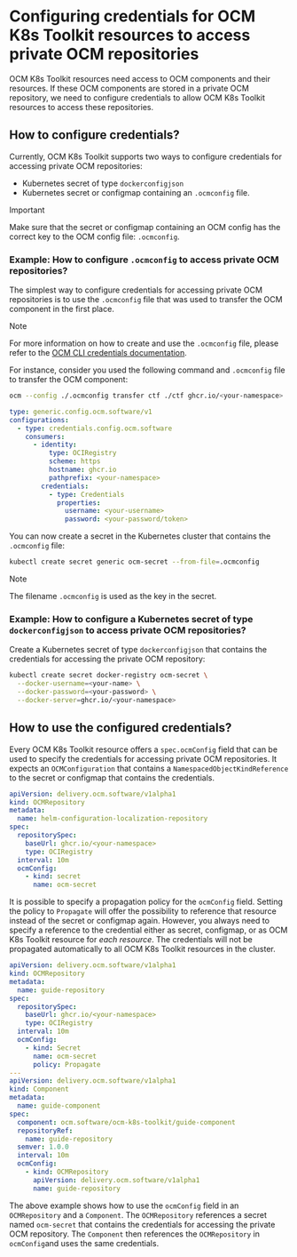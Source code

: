 # Configuring credentials for OCM K8s Toolkit resources to access private OCM repositories

OCM K8s Toolkit resources need access to OCM components and their resources. If these OCM components are stored in a
private OCM repository, we need to configure credentials to allow OCM K8s Toolkit resources to access these
repositories.

## How to configure credentials?

Currently, OCM K8s Toolkit supports two ways to configure credentials for accessing private OCM repositories:
- Kubernetes secret of type `dockerconfigjson`
- Kubernetes secret or configmap containing an `.ocmconfig` file.

> [!IMPORTANT]
> Make sure that the secret or configmap containing an OCM config has the correct key to the OCM config file:
> `.ocmconfig`.

### Example: How to configure `.ocmconfig` to access private OCM repositories?

The simplest way to configure credentials for accessing private OCM repositories is to use the `.ocmconfig` file that
was used to transfer the OCM component in the first place.

> [!NOTE]
> For more information on how to create and use the `.ocmconfig` file, please refer to the
> [OCM CLI credentials documentation][ocm-credentials].

For instance, consider you used the following command and `.ocmconfig` file to transfer the OCM component:

```bash
ocm --config ./.ocmconfig transfer ctf ./ctf ghcr.io/<your-namespace>
```

```yaml
type: generic.config.ocm.software/v1
configurations:
  - type: credentials.config.ocm.software
    consumers:
      - identity:
          type: OCIRegistry
          scheme: https
          hostname: ghcr.io
          pathprefix: <your-namespace>
        credentials:
          - type: Credentials
            properties:
              username: <your-username>
              password: <your-password/token>
```

You can now create a secret in the Kubernetes cluster that contains the `.ocmconfig` file:

```bash
kubectl create secret generic ocm-secret --from-file=.ocmconfig
```

> [!NOTE]
> The filename `.ocmconfig` is used as the key in the secret.

### Example: How to configure a Kubernetes secret of type `dockerconfigjson` to access private OCM repositories?

Create a Kubernetes secret of type `dockerconfigjson` that contains the credentials for accessing the private OCM
repository:

```bash
kubectl create secret docker-registry ocm-secret \
  --docker-username=<your-name> \
  --docker-password=<your-password> \
  --docker-server=ghcr.io/<your-namespace>
```

## How to use the configured credentials?

Every OCM K8s Toolkit resource offers a `spec.ocmConfig` field that can be used to specify the credentials for accessing
private OCM repositories. It expects an `OCMConfiguration` that contains a `NamespacedObjectKindReference` to the secret
or configmap that contains the credentials.

```yaml
apiVersion: delivery.ocm.software/v1alpha1
kind: OCMRepository
metadata:
  name: helm-configuration-localization-repository
spec:
  repositorySpec:
    baseUrl: ghcr.io/<your-namespace>
    type: OCIRegistry
  interval: 10m
  ocmConfig:
    - kind: secret
      name: ocm-secret
```

It is possible to specify a propagation policy for the `ocmConfig` field. Setting the policy to `Propagate` will
offer the possibility to reference that resource instead of the secret or configmap again. However, you always need to
specify a reference to the credential either as secret, configmap, or as OCM K8s Toolkit resource for *each resource*.
The credentials will not be propagated automatically to all OCM K8s Toolkit resources in the cluster.

```yaml
apiVersion: delivery.ocm.software/v1alpha1
kind: OCMRepository
metadata:
  name: guide-repository
spec:
  repositorySpec:
    baseUrl: ghcr.io/<your-namespace>
    type: OCIRegistry
  interval: 10m
  ocmConfig:
    - kind: Secret
      name: ocm-secret
      policy: Propagate
---
apiVersion: delivery.ocm.software/v1alpha1
kind: Component
metadata:
  name: guide-component
spec:
  component: ocm.software/ocm-k8s-toolkit/guide-component
  repositoryRef:
    name: guide-repository
  semver: 1.0.0
  interval: 10m
  ocmConfig:
    - kind: OCMRepository
      apiVersion: delivery.ocm.software/v1alpha1
      name: guide-repository
```

The above example shows how to use the `ocmConfig` field in an `OCMRepository` and a `Component`. The `OCMRepository`
references a secret named `ocm-secret` that contains the credentials for accessing the private OCM repository.
The `Component` then references the `OCMRepository` in `ocmConfig`and uses the same credentials.

[ocm-credentials]: https://ocm.software/docs/tutorials/creds-in-ocmconfig/
